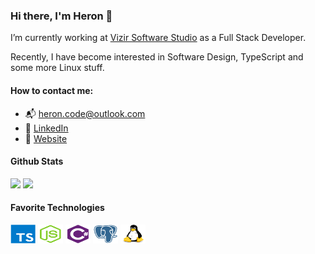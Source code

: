 ### Hi there, I'm Heron 👋 

I’m currently working at [Vizir Software Studio](https://vizir.com.br) as a Full Stack Developer.

Recently, I have become interested in Software Design, TypeScript and some more Linux stuff.


#### How to contact me:

- 📬 [heron.code@outlook.com](mailto:heron.code@outlook.com)
- 🤝 [LinkedIn](https://www.linkedin.com/in/heronsilva)
- 🧭 [Website](https://heronsilva.github.io)


#### Github Stats

<div>
  <img height="180em" src="https://github-readme-stats.vercel.app/api?username=heronsilva&show_icons=true&theme=gradient&include_all_commits=true&count_private=true">
  <img height="180em" src="https://github-readme-stats.vercel.app/api/top-langs/?username=heronsilva&layout=compact&langs_count=7&theme=gradient">
</div>


#### Favorite Technologies

<div style="display: inline-block;">
  <img align="center" alt="Typescript" height="30" width="40" src="https://raw.githubusercontent.com/devicons/devicon/master/icons/typescript/typescript-plain.svg">
  <img align="center" alt="Node JS" height="30" width="40" src="https://raw.githubusercontent.com/devicons/devicon/master/icons/nodejs/nodejs-plain.svg">
  <img align="center" alt="C#" height="30" width="40" src="https://raw.githubusercontent.com/devicons/devicon/master/icons/csharp/csharp-plain.svg">
  <img align="center" alt="Postgres" height="30" width="40" src="https://raw.githubusercontent.com/devicons/devicon/master/icons/postgresql/postgresql-plain.svg">
  <img align="center" alt="Postgres" height="30" width="40" src="https://raw.githubusercontent.com/devicons/devicon/master/icons/linux/linux-original.svg">
</div>
